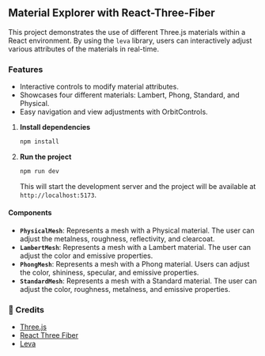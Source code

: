## Material Explorer with React-Three-Fiber

This project demonstrates the use of different Three.js materials within a React environment. By using the `leva` library, users can interactively adjust various attributes of the materials in real-time.

### Features

- Interactive controls to modify material attributes.
- Showcases four different materials: Lambert, Phong, Standard, and Physical.
- Easy navigation and view adjustments with OrbitControls.

1. **Install dependencies**

   ```bash
   npm install
   ```

2. **Run the project**

   ```bash
   npm run dev
   ```

   This will start the development server and the project will be available at `http://localhost:5173`.

#### Components

- **`PhysicalMesh`**: Represents a mesh with a Physical material. The user can adjust the metalness, roughness, reflectivity, and clearcoat.
- **`LambertMesh`**: Represents a mesh with a Lambert material. The user can adjust the color and emissive properties.
- **`PhongMesh`**: Represents a mesh with a Phong material. Users can adjust the color, shininess, specular, and emissive properties.
- **`StandardMesh`**: Represents a mesh with a Standard material. The user can adjust the color, roughness, metalness, and emissive properties.

### 📝 Credits

- [Three.js](https://threejs.org/)
- [React Three Fiber](https://github.com/pmndrs/react-three-fiber)
- [Leva](https://github.com/pmndrs/leva)
